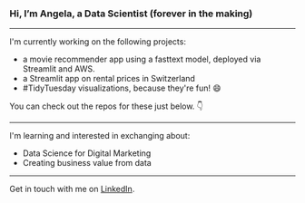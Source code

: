 ### Hi, I’m Angela, a Data Scientist (forever in the making)

___________________________

I'm currently working on the following projects:

- a movie recommender app using a fasttext model, deployed via Streamlit and AWS. 
- a Streamlit app on rental prices in Switzerland
- #TidyTuesday visualizations, because they're fun! :smile:

You can check out the repos for these just below. :point_down:

___________________________

I'm learning and interested in exchanging about:

- Data Science for Digital Marketing
- Creating business value from data

___________________________

Get in touch with me on [LinkedIn](https://www.linkedin.com/in/angela-niederberger/). 


<!---
Alessine/Alessine is a ✨ special ✨ repository because its `README.md` (this file) appears on your GitHub profile.
You can click the Preview link to take a look at your changes.
--->
